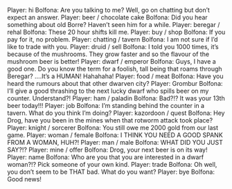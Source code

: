 Player: hi
Bolfona: Are you talking to me? Well, go on chatting but don’t expect an answer.
Player: beer / chocolate cake
Bolfona: Did you hear something about old Borre? Haven’t seen him for a while.
Player: beregar / rehal
Bolfona: These 20 hour shifts kill me.
Player: buy / shop
Bolfona: If you pay for it, no problem.
Player: chatting / tavern
Bolfona: I am not sure if I’d like to trade with you.
Player: druid / sell
Bolfona: I told you 1000 times, it’s because of the mushrooms. They grow faster and so the flavour of the mushroom beer is better!
Player: dwarf / emperor
Bolfona: Guys, I have a good one. Do you know the term for a foolish, tall being that roams through Beregar? ….It’s a HUMAN! Hahahaha!
Player: food / meat
Bolfona: Have you heard the rumours about that other dwarven city?
Player: Grombur
Bolfona: I’ll give a good thrashing to the next lucky dwarf who spills beer on my counter. Understand?!
Player: ham / paladin
Bolfona: Bad?!? It was your 13th beer today!!!
Player: job
Bolfona: I’m standing behind the counter in a tavern. What do you think I’m doing?
Player: kazordoon / quest
Bolfona: Hey Drog, have you been in the mines when that rotworm attack took place?
Player: knight / sorcerer
Bolfona: You still owe me 2000 gold from our last game.
Player: woman / female
Bolfona: I THINK YOU NEED A GOOD SPANK FROM A WOMAN, HUH?!
Player: man / male
Bolfona: WHAT DID YOU JUST SAY?!?
Player: mine / offer
Bolfona: Drog, your next beer is on its way!
Player: name
Bolfona: Who are you that you are interested in a dwarf woman?!? Pick someone of your own kind.
Player: trade
Bolfona: Oh well, you don’t seem to be THAT bad. What do you want?
Player: bye
Bolfona: Good news!